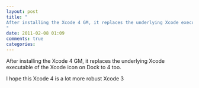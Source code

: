 ```yaml
---
layout: post
title: "
After installing the Xcode 4 GM, it replaces the underlying Xcode executable of the Xcode icon on Dock to 4 too.
"
date: 2011-02-08 01:09
comments: true
categories: 
---
```


After installing the Xcode 4 GM, it replaces the underlying Xcode executable of the Xcode icon on Dock to 4 too.


I hope this Xcode 4 is a lot more robust Xcode 3

